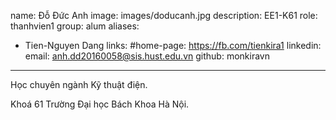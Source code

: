 
name: Đỗ Đức Anh
image: images/doducanh.jpg
description: EE1-K61
role: thanhvien1
group: alum
aliases:
  - Tien-Nguyen Dang
links:
  #home-page: https://fb.com/tienkira1
  linkedin: 
  email: anh.dd20160058@sis.hust.edu.vn
  github: monkiravn
---

Học chuyên ngành Kỹ thuật điện.

Khoá 61 Trường Đại học Bách Khoa Hà Nội.

  

